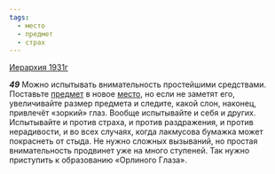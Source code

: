 ```yaml
---
tags:
  - место
  - предмет
  - страх
---
```


[Иерархия 1931г](/agni/1931)

___49___
Можно испытывать внимательность простейшими средствами. Поставьте [предмет](/tag/#предмет) в новое [место](/tag/#место), но если не заметят его, увеличивайте размер предмета и следите, какой слон, наконец, привлечёт «зоркий» глаз. Вообще испытывайте и себя и других. Испытывайте и против страха, и против раздражения, и против нерадивости, и во всех случаях, когда лакмусова бумажка может покраснеть от стыда. Не нужно сложных вызываний, но простая внимательность продвинет уже на много ступеней. Так нужно приступить к образованию «Орлиного Глаза».   

